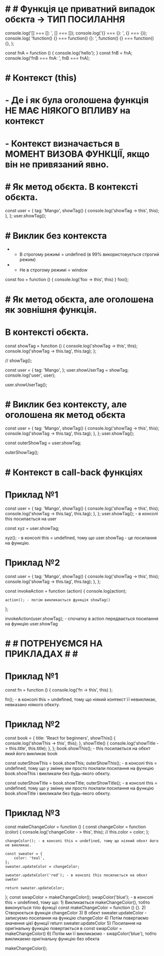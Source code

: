 # # # Функція це приватний випадок обєкта -> ТИП ПОСИЛАННЯ

console.log('[] === []: ', [] === []);
console.log('{} === {}: ', {} === {});
console.log(
    'function() {} === function() {}: ',
    function() {} === function() {},
);

const fnA = function () {
    console.log('hello');
}
const fnB = fnA;
console.log('fnB === fnA: ', fnB === fnA);

# # Контекст (this)
  #  - Де і як була оголошена функція НЕ МАЄ НІЯКОГО ВПЛИВУ на контекст
  #  - Контекст визначається в МОМЕНТ ВИЗОВА ФУНКЦІЇ, якщо він не привязаний явно.

# # Як метод обєкта. В контексті обєкта.

const user = {
    tag: 'Mango',
    showTag() {
        console.log('showTag -> this', this);
    },
};
user.showTag();

# # Виклик без контекста
  *  - В строгому режимі = undefined (в 99% використовується строгий режим)
  *  - Не в строгому режимі = window

const foo = function () {
    console.log('foo -> this', this)
}
foo();

# # Як метод обєкта, але оголошена як зовнішня функція.
  # В контексті обєкта.
const showTag = function () {
    console.log('showTag -> this', this);
    console.log('showTag -> this.tag', this.tag);
};

// showTag();

const user = {
    tag: 'Mango',
};
user.showUserTag = showTag;
console.log('user', user);

user.showUserTag();

# # Виклик без контексту, але оголошена як метод обєкта
const user = {
    tag: 'Mango',
    showTag() {
        console.log('showTag -> this', this);
        console.log('showTag -> this.tag', this.tag);
    },
};
user.showTag();

const outerShowTag = user.showTag;

outerShowTag();

# # Контекст в call-back функціях
  # Приклад №1 
const user = {
    tag: 'Mango',
    showTag() {
        console.log('showTag -> this', this);
        console.log('showTag -> this.tag', this.tag);
    },
};
user.showTag(); - в консолі this посилається на user

const xyz = user.showTag;

xyz(); - в консолі this = undefined, тому що user.showTag - це посилання на функцію.

  # Приклад №2
const user = {
    tag: 'Mango',
    showTag() {
        console.log('showTag -> this', this);
        console.log('showTag -> this.tag', this.tag);
    },
};

const invokeAction = function (action) {
    console.log(action);

    action(); - потім викликається функція showTag()
};

invokeAction(user.showTag); - спочатку в action передвається посилання на функцію user.showTag

# # # ПОТРЕНУЄМСЯ НА ПРИКЛАДАХ # # #
# Приклад №1
const fn = function () {
    console.log('fn -> this', this)
};

fn(); - в консолі this = undefined, тому що ніякий контекст її невикликає, невказано ніякого обєкту.

# Приклад №2
const book = {
    title: 'React for beginners',
    showThis() {
        console.log('showThis -> this', this);
    },
    showTitle() {
        console.log('showTitle -> this.title', this.title);
    },
};
book.showThis(); - this посилається на обєкт який його викликає book

const outerShowThis = book.showThis;
outerShowThis(); - в консолі this = undefined, тому що у змінну ми просто поклали посилання на функцію book.showThis і викликали без будь-якого обєкту.

const outerShowTitle = book.showTitle;
outerShowTitle(); - в консолі this = undefined, тому що у змінну ми просто поклали посилання на функцію book.showTitle і викликали без будь-якого обєкту.

# Приклад №3
const makeChangeColor = function () {
    const changeColor = function (color) {
        console.log('changeColor - > this', this);
        // this.color = color;
    };
    
    changeColor(); - в консолі this = undefined, тому що ніякий обєкт його не викликає.

    const sweater = {
        color: 'teal',
    };
    sweater.updateColor = changeColor;

    sweater.updateColor('red'); - в консолі this посилається на обєкт sweter

    return sweater.updateColor;
};
    const swapColor = makeChangeColor();
    swapColor('blue'); - в консолі this = undefined, тому що:
            1) Викликається makeChangeColor(), тобто виконується тіло функції const makeChangeColor = function () {}.
            2) Створюється функція changeColor
            3) В обєкт sweater.updateColor - записуємо посилання на функцію changeColor
            4) Потім повертаємо значення цієї функції return sweater.updateColor
            5) Посилання на оригінальну функцію повертається в const swapColor = makeChangeColor()
            6) Потім ми її викликаємо - swapColor('blue'), тобто викликаємо оригінальну функцію без обєкта

makeChangeColor();


 